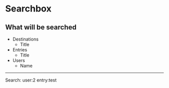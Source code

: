 # Searchbox

## What will be searched
- Destinations
    - Title
- Entries
    - Title
- Users
    - Name
-----------
Search: user:2 entry:test